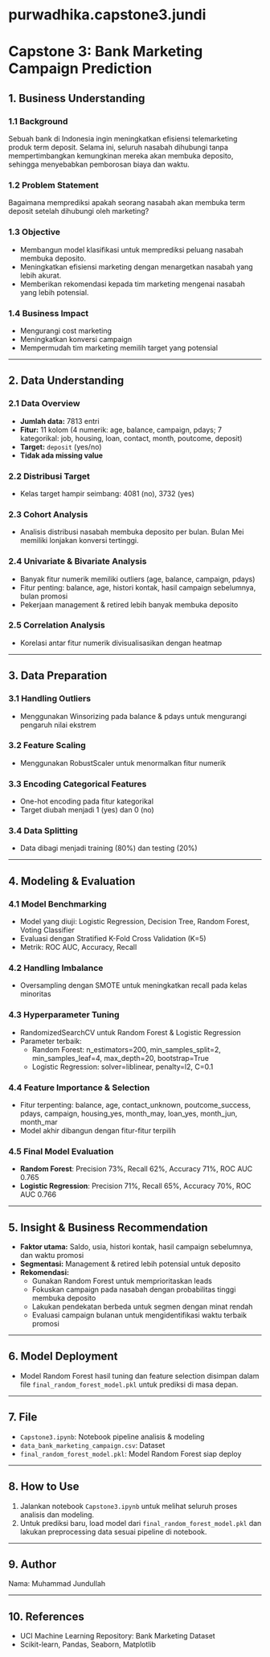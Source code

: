 # purwadhika.capstone3.jundi

# Capstone 3: Bank Marketing Campaign Prediction

## 1. Business Understanding
### 1.1 Background
Sebuah bank di Indonesia ingin meningkatkan efisiensi telemarketing produk term deposit. Selama ini, seluruh nasabah dihubungi tanpa mempertimbangkan kemungkinan mereka akan membuka deposito, sehingga menyebabkan pemborosan biaya dan waktu.

### 1.2 Problem Statement
Bagaimana memprediksi apakah seorang nasabah akan membuka term deposit setelah dihubungi oleh marketing?

### 1.3 Objective
- Membangun model klasifikasi untuk memprediksi peluang nasabah membuka deposito.
- Meningkatkan efisiensi marketing dengan menargetkan nasabah yang lebih akurat.
- Memberikan rekomendasi kepada tim marketing mengenai nasabah yang lebih potensial.

### 1.4 Business Impact
- Mengurangi cost marketing
- Meningkatkan konversi campaign
- Mempermudah tim marketing memilih target yang potensial

---

## 2. Data Understanding
### 2.1 Data Overview
- **Jumlah data:** 7813 entri
- **Fitur:** 11 kolom (4 numerik: age, balance, campaign, pdays; 7 kategorikal: job, housing, loan, contact, month, poutcome, deposit)
- **Target:** `deposit` (yes/no)
- **Tidak ada missing value**

### 2.2 Distribusi Target
- Kelas target hampir seimbang: 4081 (no), 3732 (yes)

### 2.3 Cohort Analysis
- Analisis distribusi nasabah membuka deposito per bulan. Bulan Mei memiliki lonjakan konversi tertinggi.

### 2.4 Univariate & Bivariate Analysis
- Banyak fitur numerik memiliki outliers (age, balance, campaign, pdays)
- Fitur penting: balance, age, histori kontak, hasil campaign sebelumnya, bulan promosi
- Pekerjaan management & retired lebih banyak membuka deposito

### 2.5 Correlation Analysis
- Korelasi antar fitur numerik divisualisasikan dengan heatmap

---

## 3. Data Preparation
### 3.1 Handling Outliers
- Menggunakan Winsorizing pada balance & pdays untuk mengurangi pengaruh nilai ekstrem

### 3.2 Feature Scaling
- Menggunakan RobustScaler untuk menormalkan fitur numerik

### 3.3 Encoding Categorical Features
- One-hot encoding pada fitur kategorikal
- Target diubah menjadi 1 (yes) dan 0 (no)

### 3.4 Data Splitting
- Data dibagi menjadi training (80%) dan testing (20%)

---

## 4. Modeling & Evaluation
### 4.1 Model Benchmarking
- Model yang diuji: Logistic Regression, Decision Tree, Random Forest, Voting Classifier
- Evaluasi dengan Stratified K-Fold Cross Validation (K=5)
- Metrik: ROC AUC, Accuracy, Recall

### 4.2 Handling Imbalance
- Oversampling dengan SMOTE untuk meningkatkan recall pada kelas minoritas

### 4.3 Hyperparameter Tuning
- RandomizedSearchCV untuk Random Forest & Logistic Regression
- Parameter terbaik:
  - Random Forest: n_estimators=200, min_samples_split=2, min_samples_leaf=4, max_depth=20, bootstrap=True
  - Logistic Regression: solver=liblinear, penalty=l2, C=0.1

### 4.4 Feature Importance & Selection
- Fitur terpenting: balance, age, contact_unknown, poutcome_success, pdays, campaign, housing_yes, month_may, loan_yes, month_jun, month_mar
- Model akhir dibangun dengan fitur-fitur terpilih

### 4.5 Final Model Evaluation
- **Random Forest**: Precision 73%, Recall 62%, Accuracy 71%, ROC AUC 0.765
- **Logistic Regression**: Precision 71%, Recall 65%, Accuracy 70%, ROC AUC 0.766

---

## 5. Insight & Business Recommendation
- **Faktor utama:** Saldo, usia, histori kontak, hasil campaign sebelumnya, dan waktu promosi
- **Segmentasi:** Management & retired lebih potensial untuk deposito
- **Rekomendasi:**
  - Gunakan Random Forest untuk memprioritaskan leads
  - Fokuskan campaign pada nasabah dengan probabilitas tinggi membuka deposito
  - Lakukan pendekatan berbeda untuk segmen dengan minat rendah
  - Evaluasi campaign bulanan untuk mengidentifikasi waktu terbaik promosi

---

## 6. Model Deployment
- Model Random Forest hasil tuning dan feature selection disimpan dalam file `final_random_forest_model.pkl` untuk prediksi di masa depan.

---

## 7. File
- `Capstone3.ipynb`: Notebook pipeline analisis & modeling
- `data_bank_marketing_campaign.csv`: Dataset
- `final_random_forest_model.pkl`: Model Random Forest siap deploy

---

## 8. How to Use
1. Jalankan notebook `Capstone3.ipynb` untuk melihat seluruh proses analisis dan modeling.
2. Untuk prediksi baru, load model dari `final_random_forest_model.pkl` dan lakukan preprocessing data sesuai pipeline di notebook.

---

## 9. Author
Nama: Muhammad Jundullah

---

## 10. References
- UCI Machine Learning Repository: Bank Marketing Dataset
- Scikit-learn, Pandas, Seaborn, Matplotlib 
